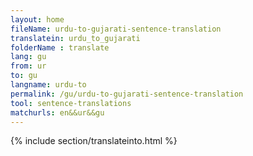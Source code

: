 ```yaml
---
layout: home
fileName: urdu-to-gujarati-sentence-translation
translatein: urdu_to_gujarati
folderName : translate
lang: gu
from: ur
to: gu
langname: urdu-to
permalink: /gu/urdu-to-gujarati-sentence-translation
tool: sentence-translations
matchurls: en&&ur&&gu
---
```

{% include section/translateinto.html %}
